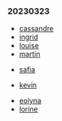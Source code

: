 ### 20230323

* [cassandre](./cassandre/labyrinthe.html)
* [ingrid](./ingrid/ingrid_labyrinte.html)
* [louise](./louise/labyrinthe.html)
* [martin](./martin/labyrinthe.html)
<!-- * [raphael](./) -->
* [safia](./safia/labirynthe.html)
<!-- * [allie](./)
* [celia](./) -->
* [kevin](./kevin/labyrinthe.html)
<!-- * [pierre](./)
* [sofiya](./)
* [lou](./)
* [miranda](./) -->
* [eolyna](./eolyna/eolyna_labyrinthe.html)
* [lorine](./lorine/demovr2.html)
<!-- * [graig](./) -->